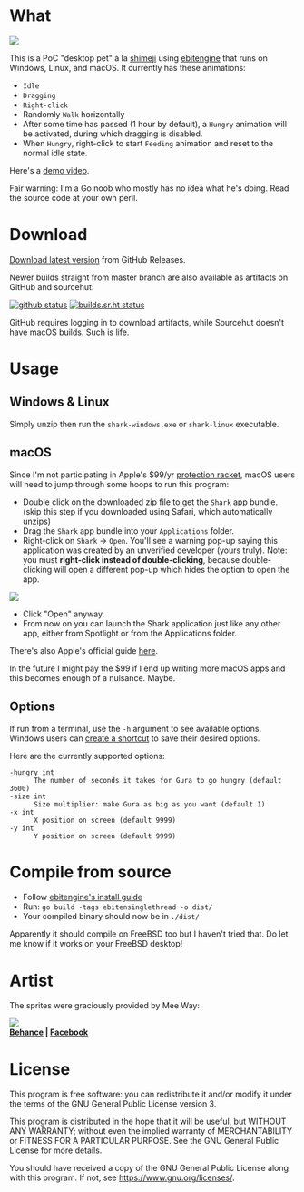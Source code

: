 # What

![](https://user-images.githubusercontent.com/1446315/177188223-ad9759c9-4ef4-44e0-84d8-03cfd46129b8.png)

This is a PoC "desktop pet" à la [shimeji][1] using [ebitengine][2] that runs
on Windows, Linux, and macOS. It currently has these animations:

- `Idle`
- `Dragging`
- `Right-click`
- Randomly `Walk` horizontally
- After some time has passed (1 hour by default), a `Hungry` animation will be
  activated, during which dragging is disabled.
- When `Hungry`, right-click to start `Feeding` animation and reset to the
  normal idle state.

Here's a [demo video](https://user-images.githubusercontent.com/1446315/178103169-006c2bc0-ebb9-4014-aba5-8a1fbc3d0733.mp4).

Fair warning: I'm a Go noob who mostly has no idea what he's doing.
Read the source code at your own peril.

# Download

[Download latest version][5] from GitHub Releases.

Newer builds straight from master branch are also available as artifacts on
GitHub and sourcehut:

[![github status](https://github.com/nhanb/shark/actions/workflows/main.yml/badge.svg)][gh]
[![builds.sr.ht status](https://builds.sr.ht/~nhanb/shark/commits/master.svg)][srht]

GitHub requires logging in to download artifacts, while Sourcehut doesn't have
macOS builds. Such is life.

# Usage

## Windows & Linux

Simply unzip then run the `shark-windows.exe` or `shark-linux` executable.

## macOS

Since I'm not participating in Apple's $99/yr [protection racket][pr], macOS
users will need to jump through some hoops to run this program:

- Double click on the downloaded zip file to get the `Shark` app bundle.
  (skip this step if you downloaded using Safari, which automatically unzips)
- Drag the `Shark` app bundle into your `Applications` folder.
- Right-click on `Shark` -> `Open`. You'll see a warning pop-up saying this
  application was created by an unverified developer (yours truly). Note: you
  must **right-click instead of double-clicking**, because double-clicking will
  open a different pop-up which hides the option to open the app.

![](https://user-images.githubusercontent.com/1446315/178136989-247b5d70-ee37-47a6-95b2-a726103b95f3.png)

- Click "Open" anyway.
- From now on you can launch the Shark application just like any other app,
  either from Spotlight or from the Applications folder.

There's also Apple's official guide [here][apple-guide].

In the future I might pay the $99 if I end up writing more macOS apps and this
becomes enough of a nuisance. Maybe.

## Options

If run from a terminal, use the `-h` argument to see available options.
Windows users can [create a shortcut][7] to save their desired options.

Here are the currently supported options:

```
-hungry int
      The number of seconds it takes for Gura to go hungry (default 3600)
-size int
      Size multiplier: make Gura as big as you want (default 1)
-x int
      X position on screen (default 9999)
-y int
      Y position on screen (default 9999)
```

# Compile from source

- Follow [ebitengine's install guide][6]
- Run: `go build -tags ebitensinglethread -o dist/`
- Your compiled binary should now be in `./dist/`

Apparently it should compile on FreeBSD too but I haven't tried that.
Do let me know if it works on your FreeBSD desktop!

# Artist

The sprites were graciously provided by Mee Way:

![](https://user-images.githubusercontent.com/1446315/176449384-7a06250d-7dfe-4371-b998-707ddbda66b1.jpg)  
**[Behance][3] | [Facebook][4]**

# License

This program is free software: you can redistribute it and/or modify it under
the terms of the GNU General Public License version 3.

This program is distributed in the hope that it will be useful, but WITHOUT ANY
WARRANTY; without even the implied warranty of MERCHANTABILITY or FITNESS FOR A
PARTICULAR PURPOSE. See the GNU General Public License for more details.

You should have received a copy of the GNU General Public License along with
this program. If not, see <https://www.gnu.org/licenses/>.

[1]: https://shimejis.xyz/
[2]: https://ebiten.org/
[3]: https://www.behance.net/meeway/projects
[4]: https://www.facebook.com/meexway
[5]: https://github.com/nhanb/shark/releases/latest
[6]: https://ebiten.org/documents/install.html
[7]: https://superuser.com/questions/29569/how-to-add-command-line-options-to-shortcut

[srht]: https://builds.sr.ht/~nhanb/shark/commits/master
[gh]: https://github.com/nhanb/shark/actions/workflows/main.yml
[pr]: https://developer.apple.com/documentation/security/notarizing_macos_software_before_distribution
[apple-guide]: https://support.apple.com/en-vn/guide/mac-help/mh40616/mac
